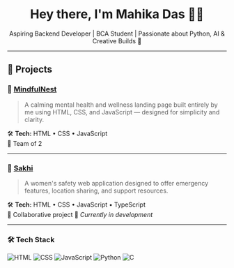 
<h1 align="center">Hey there, I'm Mahika Das 👩‍💻</h1>
<p align="center">
Aspiring Backend Developer | BCA Student | Passionate about Python, AI & Creative Builds 🎨
</p>

---

## 🚀 Projects

### 🌿 [MindfulNest](https://arundhuti19.github.io/mindfulnest-binary_brains/)
> A calming mental health and wellness landing page built entirely by me using HTML, CSS, and JavaScript — designed for simplicity and clarity.

🛠️ **Tech:** HTML • CSS • JavaScript  
🤝 Team of 2 

---

### 🧕 [Sakhi](https://github.com/Mahika2612/Sakhi)
> A women's safety web application designed to offer emergency features, location sharing, and support resources.

🛠️ **Tech:** HTML • CSS • JavaScript • TypeScript  
🤝 Collaborative project 
🚧 *Currently in development*

---

### 🛠️ Tech Stack

![HTML](https://img.shields.io/badge/HTML5-E34F26?style=for-the-badge&logo=html5&logoColor=white)
![CSS](https://img.shields.io/badge/CSS3-1572B6?style=for-the-badge&logo=css3&logoColor=white)
![JavaScript](https://img.shields.io/badge/JavaScript-F7DF1E?style=for-the-badge&logo=javascript&logoColor=black)
![Python](https://img.shields.io/badge/Python-3776AB?style=for-the-badge&logo=python&logoColor=white)
![C](https://img.shields.io/badge/C-00599C?style=for-the-badge&logo=c&logoColor=white)
